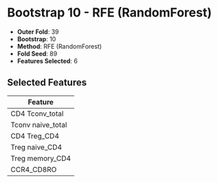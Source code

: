# Bootstrap 10 - RFE (RandomForest)

- **Outer Fold**: 39
- **Bootstrap**: 10
- **Method**: RFE (RandomForest)
- **Fold Seed**: 89
- **Features Selected**: 6

## Selected Features

| Feature |
|---------|
| CD4 Tconv_total |
| Tconv naive_total |
| CD4 Treg_CD4 |
| Treg naive_CD4 |
| Treg memory_CD4 |
| CCR4_CD8RO |
